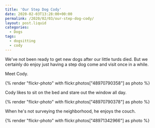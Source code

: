 ```yaml
---
title: 'Our Step Dog Cody'
date: 2020-02-03T13:28:00+00:00
permalink: /2020/02/03/our-step-dog-cody/
layout: post.liquid
categories:
  - Dogs
tags:
  - dogsitting
  - cody
---
```


We've not been ready to get new dogs after our little turds died. But we certainly do enjoy just having a step dog come and visit once in a while.

Meet Cody.

{% render "flickr-photo" with flickr.photos["48970790358"] as photo %}

Cody likes to sit on the bed and stare out the window all day.

{% render "flickr-photo" with flickr.photos["48970790378"] as photo %}

When he's not surveying the neighborhood, he enjoys the couch.

{% render "flickr-photo" with flickr.photos["48971342966"] as photo %}
